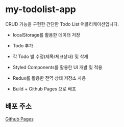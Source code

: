 # my-todolist-app
CRUD 기능을 구현한 간단한 Todo List 어플리케이션입니다.
- localStorage를 활용한 데이터 저장
- Todo 추가
- 각 Todo 별 수정(제목/체크상태) 및 삭제

- Styled Components를 활용한 UI 개발 및 적용
- Redux를 활용한 전역 상태 저장소 사용
- Build + Github Pages 으로 배포

## 배포 주소
[Github Pages](https://ninefloor.github.io/my-todolist-app/)
